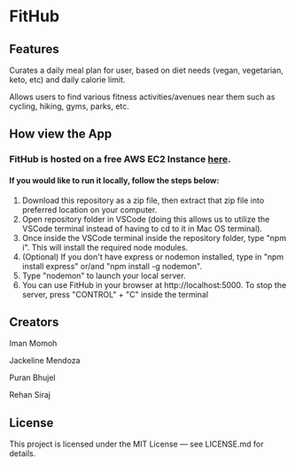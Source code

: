 # FitHub

## Features
Curates a daily meal plan for user, based on diet needs (vegan, vegetarian, keto, etc) and daily calorie limit.

Allows users to find various fitness activities/avenues near them such as cycling, hiking, gyms, parks, etc.

## How view the App

### FitHub is hosted on a free AWS EC2 Instance [here](http://3.142.55.118:5000/). 

#### If you would like to run it locally, follow the steps below:

1. Download this repository as a zip file, then extract that zip file into preferred location on your computer.
2. Open repository folder in VSCode (doing this allows us to utilize the VSCode terminal instead of having to cd to it in Mac OS terminal).
3. Once inside the VSCode terminal inside the repository folder, type "npm i". This will install the required node modules.
4. (Optional) If you don't have express or nodemon installed, type in "npm install express" or/and "npm install -g nodemon".
5. Type "nodemon" to launch your local server.
6. You can use FitHub in your browser at http://localhost:5000. To stop the server, press "CONTROL" + "C" inside the terminal

## Creators

Iman Momoh

Jackeline Mendoza

Puran Bhujel

Rehan Siraj


## License

This project is licensed under the MIT License — see LICENSE.md for details.
